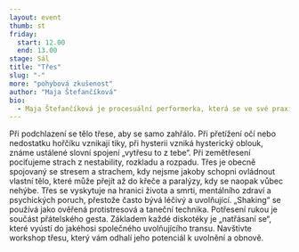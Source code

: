 ```yaml
---
layout: event
thumb: st
friday:
  start: 12.00
  end: 13.00
stage: Sál
title: "Třes"
slug: "-"
more: "pohybová zkušenost"
author: "Maja Štefančíková"
bio:
  - Maja Štefančíková je procesuální performerka, která se ve své praxi prostřednictvím výzkumu estetického zážitku, vnímání a paměti zabývá společenskými fenomény jako práce, fungování institucí nebo umělecký provoz.
---
```


Při podchlazení se tělo třese, aby se samo zahřálo. Při přetížení očí nebo nedostatku hořčíku vznikají tiky, při hysterii vzniká hysterický oblouk, známe ustálené slovní spojení „vytřesu to z tebe“. Při zemětřesení pociťujeme strach z nestability, rozkladu a rozpadu. Třes je obecně spojovaný se stresem a strachem, kdy nejsme jakoby schopni ovládnout vlastní tělo, které může přejít až do křeče a paralýzy, kdy se naopak vůbec nehýbe. Třes se vyskytuje na hranici života a smrti, mentálního zdraví a psychických poruch, přestože často bývá léčivý a uvolňující. „Shaking“ se používá jako ověřená protistresová a taneční technika. Potřesení rukou je součást přátelského gesta. Základem každé diskotéky je „natřásaní se“, které vyústí do jakéhosi společného uvolňujícího transu. Navštivte workshop třesu, který vám odhalí jeho potenciál k uvolnění a obnově.
